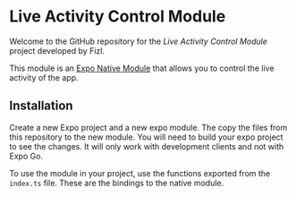# Live Activity Control Module

Welcome to the GitHub repository for the _Live Activity Control Module_ project developed by Fizl.

This module is an [Expo Native Module](https://docs.expo.dev/modules/get-started/#creating-the-local-expo-module) that allows you to control the live activity of the app.

## Installation

Create a new Expo project and a new expo module. The copy the files from this repository to the new module. You will need to build your expo project to see the changes. It will only work with development clients and not with Expo Go.

To use the module in your project, use the functions exported from the `index.ts` file. These are the bindings to the native module.
